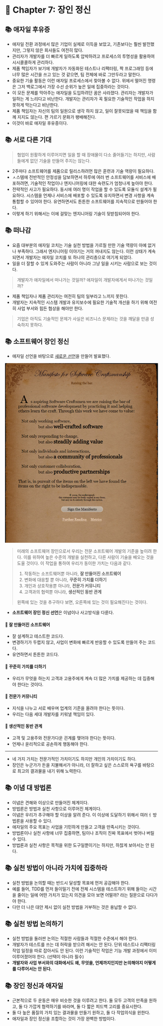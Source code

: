 # 🚀 Chapter 7: 장인 정신

## 📚 애자일 후유증
- 애자일 전환 과정에서 많은 기업이 실제로 이득을 보았고, 기존보다는 훨씬 발전했지만, 그렇지 않은 회사들도 여전히 많다.
- 관리자가 개발자를 더 빠르게 일하도록 압박하려고 프로세스의 투명성을 활용하여 시시콜콜하게 관리하다.
- 제품 책임자가 보기에 개발자가 자동화된 테스트나 리팩터링, 짝 프로그래밍 등에 너무 많은 시간을 쓰고 있는 것 같으면, 팀 전체에 바로 그만두라고 말한다.
- 중요한 기술 활동은 이런 애자일 프로세스에서 찾아볼 수 없다. 위에서 떨어진 명령은 그저 백로그에서 가장 수선 순위가 높은 일에 집중하라는 것이다.
- 이 모든 문제를 막아주는 애자일을 도입하려던 꿈은 사라졌다. 관리자는 개발자가 일하는 게 느리다고 비난한다. 개발자는 관리자가 꼭 필요한 기술적인 작업을 하지 못하게 막는다고 비난한다.
- 제품 책임자는 자신의 팀의 일원으로 생각 하지 않고, 일이 잘못되었을 때 책임을 함께 지지도 않는다. 편 가르기 문화가 팽배해진다.
- 이것이 바로 애자일 후유증이다.

## 📚 서로 다른 기대
> 협업이 원활하게 이루어지면 일을 할 때 장애물이 다소 줄어들기는 하지만, 사람들에게 없던 기술을 만들어 주지는 않는다.

- 2주마다 소프트웨어를 제품으로 릴리스하려먼 많은 훈련과 기술 역량이 필요하다.
- ㅅ스템에 전반적인 안정성을 담보하면서 하루에 여러 번 소프트웨어를 서비스에 배포하려면, 기술적인 작업이나 엔지니어링에 대한 숙련도가 엄청나게 높아야 한다.
- 전략적인 사고가 필요하다. 동시에 여러 명이 작업을 할 수 있도록 모듈식 설계가 필요하다. 시스템을 언제나 서비스에 배포할 수 있도록 유지하면서 변경 사항을 계속 통합할 수 있어야 한다. 유연하면서도 튼튼한 소프트웨어를 지속적으로 만들어야 한다.
- 이렇게 하기 위해서는 이에 걸맞는 엔지니어링 기술이 뒷받침되어야 한다.

## 📚 떠나감
- 요즘 대부분의 애자일 코치는 기술 실천 방법을 가르칠 만한 기술 역량이 아예 없거나 부족하다. 그래서 엔지니어링 이야기는 거의 꺼내지도 않는다. 이런 상태가 계속되면서 개발자는 애자일 코치를 또 하나의 관리층으로 여기게 되었다.
- 일을 더 잘할 수 있게 도와주는 사람이 아니라 그냥 일을 시키는 사람으로 보는 것이다.

> 개발자가 애자일에서 떠나가는 것일까? 애자일이 개발자에게서 떠나가는 것일까?

- 제품 책임자나 제품 관리자는 여전히 팀의 일부라고 느끼지 못한다.
- 개발자는 지속적인 시스템 개발과 유지보수에 필요한 기술적 개선을 하기 위해 여전히 사업 부서와 힘든 협상을 해야만 한다.

> 기업은 아직도 기술적인 문제가 사실은 비즈니스 문제라는 것을 깨달을 만큼 성숙하지 못하다.

## 📚 소프트웨어 장인 정신
- 애자일 선언을 바탕으로 [새로운 선언](http://manifesto.softwarecraftsmanship.org/)을 만들어 발표했다.

![소프트웨어 장인 정신](../img/chapter7-1.PNG)

> 미래의 소프트웨어 장인으로서 우리는 전문 소프트웨어 개발의 기준을 높이려 한다. 이를 위하여 높은 수준의 개발을 실천하고, 다른 사람이 기술을 배오는 것을 도울 것이다. 이 작업을 통하여 우리가 동이한 가치는 다음과 같다.
> 1. 작동하는 소프트웨어뿐 아니라, **잘 만들어진 소프트웨어**
> 2. 변화에 대응할 뿐 아니라, **꾸준히 가치를 더하기**
> 3. 개인과 상호작용뿐 아니라, **전문가 커뮤니티**
> 4. 고객과의 협력뿐 아니라, **생산적인 동반 관계**
>
> 왼쪽에 있는 것을 추구하다 보면, 오른쪽에 있는 것이 필요해진다는 것이다.

- **소프트웨어 장인 정신 선언**은 이념이나 사고방식을 다룬다.

#### 🦄 잘 만들어진 소프트웨어
- 잘 설계하고 테스트한 코드다.
- 변경하기가 두렵지 않고, 사업이 변화에 빠르게 반응할 수 있도록 만들어 주는 코드다.
- 유연하면서 튼튼한 코드다.

#### 🦄 꾸준히 가치를 더하기
- 우리가 무엇을 하는지 고객과 고용주에게 계속 더 많은 가치를 제공하는 데 집중해야 한다는 것이다.

#### 🦄 전문가 커뮤니티
- 지식을 나누고 서로 배우며 업계의 기준을 올려야 한다는 뜻이다.
- 우리는 다음 세대 개발자를 키워낼 책임이 있다.

#### 🦄 생산적인 동반 관계
- 고객 및 고용주와 전문가다운 괸계를 맺어야 한다는 뜻이다.
- 언제나 윤리적으로 공손하게 행동해야 한다.

---

- 네 가지 가치는 전문가적인 가치이기도 하지만 개인의 가치이기도 하다.
- 장인은 누군가가 돈을 지불해서가 아니라, 더 잘하고 싶은 스스로의 욕구를 바탕으로 최고의 결과물을 내기 위해 노력한다.

## 📚 이념 대 방법론
- 이념은 견해와 이상으로 만들어진 체계이다.
- 방법론은 방법과 실천 사항으로 이루어진 체계이다.
- 이념은 우리가 추구해야 할 이상을 알려 준다. 이 이상에 도달하기 위해서 여러ㅓ 방법론을 사용할 수 있다.
- 애자일의 주요 목표는 사업을 기민하게 만들고 고객을 만족시키는 것이다.
- 방법론이나 실천 사항에 너무 집중하면, 팀이나 조직이 진짜 목표에서 벗어나 버릴 수 있다.
- 방법론과 실천 사항은 목적을 위한 도구일뿐이기는 하지만, 하찮게 보아서는 안 된다.

## 📚 실천 방법이 아니라 가치에 집중하라
- 실천 방법을 논의할 때는 반드시 달성할 목표에 먼저 공감해야 한다.
- 예를 들어, TDD를 먼저 들이밀기 전에 전체 시스템을 테스트하기 위해 들이는 시간을 줄이는 일에 어떤 가치가 있는지 의견을 모아 보면 어떨까? 라는 질문으로 다다가야 한다.
- 다만 더 나은 대안 제시 없이 실천 방법을 거부하는 것은 용납할 수 없다.

## 📚 실천 방법 논의하기
- 실천 방법을 둘러싼 논의는 적절한 사람들과 적절한 수준에서 해야 한다.
- 개발자가 테스트를 쓰는 데 허락을 받으려 해서는 안 된다. 단위 테스트나 리팩터링 작업 일정을 따로 잡아서도 안 된다. 이런 기술적인 작업은 기능 개발 과정에서 이미 이루어졌어야 한다. (선택이 아니라 필수)
- **개발자와 사업 부서와의 대화에서도 왜, 무엇을, 언제까지인지만 논의해야지 어떻게를 다루어서는 안 된다.**

## 📚 장인 정신과 애자일
- 근본적으로 두 운동은 매우 비슷한 것을 이루려고 한다. 둘 모두 고객의 만족을 원하고, 둘 다 가깝게 협력하기를 바라며, 둘 다 짧은 피드백 고리를 중요시한다.
- 둘 다 높은 품질의 가치 있는 결과물을 만들기 원하고, 둘 다 작업의식을 윈한다.
- 애자일과 장인 정신을 조합하는 것이 가장 완벽한 방법이다.